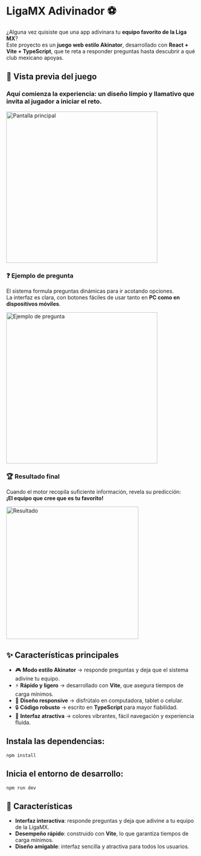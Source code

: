 # LigaMX Adivinador ⚽

¿Alguna vez quisiste que una app adivinara tu **equipo favorito de la Liga MX**?  
Este proyecto es un **juego web estilo Akinator**, desarrollado con **React + Vite + TypeScript**, que te reta a responder preguntas hasta descubrir a qué club mexicano apoyas.  

## 📸 Vista previa del juego
### Aquí comienza la experiencia: un diseño limpio y llamativo que invita al jugador a iniciar el reto.

<div style="display: flex; align-items: flex-start; margin-bottom: 20px;">
  <img src="https://github.com/user-attachments/assets/f3060bf8-ea55-43a2-b054-142643263fef" alt="Pantalla principal" width="400" style="margin-right: 10px;" />
</div>

### ❓ Ejemplo de pregunta  
El sistema formula preguntas dinámicas para ir acotando opciones.  
La interfaz es clara, con botones fáciles de usar tanto en **PC como en dispositivos móviles**.  
<div style="display: flex; align-items: flex-start; margin-bottom: 20px;">
  <img src="https://github.com/user-attachments/assets/d592a777-2a62-4917-a6a8-9283f877ee66" alt="Ejemplo de pregunta" width="400" style="margin-right: 10px;" />
</div>

### 🏆 Resultado final  
Cuando el motor recopila suficiente información, revela su predicción:  
**¡El equipo que cree que es tu favorito!**  
<div style="display: flex; align-items: flex-start;">
  <img src="https://github.com/user-attachments/assets/6f3b87f1-69ed-4cd1-89ce-cc5a55161900" alt="Resultado" width="350" style="margin-right: 10px;" />
</div>

## ✨ Características principales  

- 🎮 **Modo estilo Akinator** → responde preguntas y deja que el sistema adivine tu equipo.  
- ⚡ **Rápido y ligero** → desarrollado con **Vite**, que asegura tiempos de carga mínimos.  
- 📱 **Diseño responsive** → disfrútalo en computadora, tablet o celular.  
- 🔒 **Código robusto** → escrito en **TypeScript** para mayor fiabilidad.  
- 🎨 **Interfaz atractiva** → colores vibrantes, fácil navegación y experiencia fluida.  

## Instala las dependencias:
```npm install```

## Inicia el entorno de desarrollo:
```npm run dev```

## 🚀 Características

- **Interfaz interactiva**: responde preguntas y deja que adivine a tu equipo de la LigaMX.
- **Desempeño rápido**: construido con **Vite**, lo que garantiza tiempos de carga mínimos.
- **Diseño amigable**: interfaz sencilla y atractiva para todos los usuarios.
